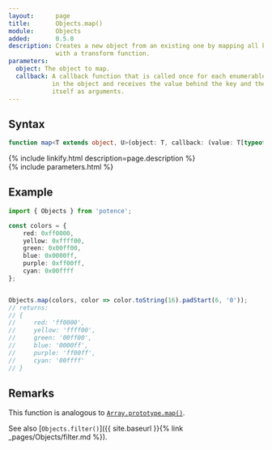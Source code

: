 ```yaml
---
layout:      page
title:       Objects.map()
module:      Objects
added:       0.5.0
description: Creates a new object from an existing one by mapping all keys
             with a transform function.
parameters:
  object: The object to map.
  callback: A callback function that is called once for each enumerable key
            in the object and receives the value behind the key and the key
            itself as arguments.
---
```

## Syntax

```ts
function map<T extends object, U>(object: T, callback: (value: T[typeof key], key: keyof T) => U): MappedType<T, U>
```

<div class="description">{% include linkify.html description=page.description %}</div>
{% include parameters.html %}

## Example

```ts
import { Objects } from 'potence';

const colors = {
    red: 0xff0000,
    yellow: 0xffff00,
    green: 0x00ff00,
    blue: 0x0000ff,
    purple: 0xff00ff,
    cyan: 0x00ffff
};


Objects.map(colors, color => color.toString(16).padStart(6, '0'));
// returns:
// {
//     red: 'ff0000',
//     yellow: 'ffff00',
//     green: '00ff00',
//     blue: '0000ff',
//     purple: 'ff00ff',
//     cyan: '00ffff'
// }
```

## Remarks

This function is analogous to
[`Array.prototype.map()`](https://developer.mozilla.org/en-US/docs/Web/JavaScript/Reference/Global_Objects/Array/map).

See also
[`Objects.filter()`]({{ site.baseurl }}{% link _pages/Objects/filter.md %}).
